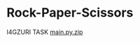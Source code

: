 # Rock-Paper-Scissors
I4GZURI TASK
[main.py.zip](https://github.com/Deji98/Rock-Paper-Scissors/files/8823011/main.py.zip)
